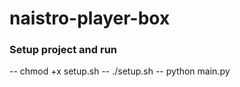 # naistro-player-box


### Setup project and run
-- chmod +x setup.sh
-- ./setup.sh
-- python main.py
